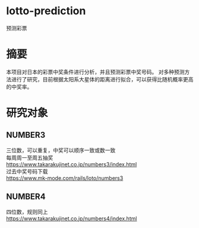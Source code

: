 # lotto-prediction
预测彩票

# 摘要
本项目对日本的彩票中奖条件进行分析，并且预测彩票中奖号码。
对多种预测方法进行了研究，目前根据太阳系大星体的距离进行拟合，可以获得比随机概率更高的中奖率。

# 研究对象
## NUMBER3
三位数，可以重复，中奖可以顺序一致或数一致<br>
每周周一至周五抽奖<br>
https://www.takarakujinet.co.jp/numbers3/index.html
<br>
过去中奖号码下载<br>
https://www.mk-mode.com/rails/loto/numbers3

## NUMBER4
四位数，规则同上<br>
https://www.takarakujinet.co.jp/numbers4/index.html
